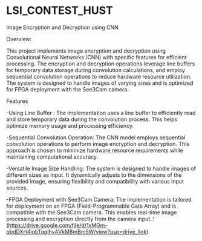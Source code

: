 # LSI_CONTEST_HUST
Image Encryption and Decryption using CNN

Overview:

This project implements image encryption and decryption using Convolutional Neural Networks (CNN) with specific features for efficient processing. The encryption and decryption operations leverage line buffers for temporary data storage during convolution calculations, and employ sequential convolution operations to reduce hardware resource utilization. The system is designed to handle images of varying sizes and is optimized for FPGA deployment with the See3Cam camera.

Features

-Using Line Buffer : The implementation uses a line buffer to efficiently read and store temporary data during the convolution process. This helps optimize memory usage and processing efficiency.

-Sequential Convolution Operation: The CNN model employs sequential convolution operations to perform image encryption and decryption. This approach is chosen to minimize hardware resource requirements while maintaining computational accuracy.

-Versatile Image Size Handling: The system is designed to handle images of different sizes as input. It dynamically adjusts to the dimensions of the provided image, ensuring flexibility and compatibility with various input sources.

-FPGA Deployment with See3Cam Camera: The implementation is tailored for deployment on an FPGA (Field-Programmable Gate Array) and is compatible with the See3Cam camera. This enables real-time image processing and encryption directly from the camera input.
! (https://drive.google.com/file/d/1xMGm-qbdDXrt4iqbTqqIhy4VkM8mBm5W/view?usp=drive_link)
